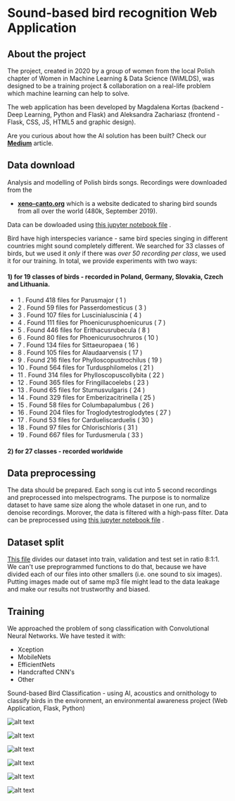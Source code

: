 # Sound-based bird recognition Web Application

## About the project

The project, created in 2020 by a group of women from the local Polish chapter of Women in Machine Learning & Data
Science (WiMLDS), was designed to be a training project & collaboration on a real-life problem which machine learning
can help to solve.

The web application has been developed by Magdalena Kortas (backend - Deep Learning, Python and Flask) and Aleksandra
Zachariasz (frontend - Flask, CSS, JS, HTML5 and graphic design).

Are you curious about how the AI solution has been built? Check
our **[Medium](https://towardsdatascience.com/sound-based-bird-classification-965d0ecacb2b)** article.

## Data download

Analysis and modelling of Polish birds songs. Recordings were downloaded from the

- **[xeno-canto.org](https://www.xeno-canto.org/)** which is a website dedicated to sharing bird sounds from all over
  the world (480k, September 2019).

Data can be dowloaded
using [this jupyter notebook file](https://github.com/wimlds-trojmiasto/birds/blob/master/notebooks/AM_downloadData.ipynb)
.

Bird have high interspecies variance - same bird species singing in different countries might sound completely
different. We searched for 33 classes of birds, but we used it _only_ if there was _over 50 recording per class_, we
used it for our training.
In total, we provide experiments with two ways:

#### 1) for 19 classes of birds - recorded in Poland, Germany, Slovakia, Czech and Lithuania.

- 1 . Found 418 files for Parusmajor ( 1 )
- 2 . Found 59 files for Passerdomesticus ( 3 )
- 3 . Found 107 files for Luscinialuscinia ( 4 )
- 4 . Found 111 files for Phoenicurusphoenicurus ( 7 )
- 5 . Found 446 files for Erithacusrubecula ( 8 )
- 6 . Found 80 files for Phoenicurusochruros ( 10 )
- 7 . Found 134 files for Sittaeuropaea ( 16 )
- 8 . Found 105 files for Alaudaarvensis ( 17 )
- 9 . Found 216 files for Phylloscopustrochilus ( 19 )
- 10 . Found 564 files for Turdusphilomelos ( 21 )
- 11 . Found 314 files for Phylloscopuscollybita ( 22 )
- 12 . Found 365 files for Fringillacoelebs ( 23 )
- 13 . Found 65 files for Sturnusvulgaris ( 24 )
- 14 . Found 329 files for Emberizacitrinella ( 25 )
- 15 . Found 58 files for Columbapalumbus ( 26 )
- 16 . Found 204 files for Troglodytestroglodytes ( 27 )
- 17 . Found 53 files for Cardueliscarduelis ( 30 )
- 18 . Found 97 files for Chlorischloris ( 31 )
- 19 . Found 667 files for Turdusmerula ( 33 )

#### 2) for 27 classes - recorded worldwide

## Data preprocessing

The data should be prepared. Each song is cut into 5 second recordings and preprocessed into melspectrograms. The
purpose is to normalize dataset to have same size along the whole dataset in one run, and to denoise recordings.
Morover, the data is filtered with a high-pass filter. Data can be preprocessed
using [this jupyter notebook file](https://github.com/wimlds-trojmiasto/birds/blob/master/notebooks/AM_prepareData.ipynb)
.

## Dataset split

[This file](https://github.com/wimlds-trojmiasto/birds/blob/master/notebooks/AM_splitDataset.ipynb) divides our dataset
into train, validation and test set in ratio 8:1:1. We can't use preprogrammed functions to do that, because we have
divided each of our files into other smallers (i.e. one sound to six images). Putting images made out of same mp3 file
might lead to the data leakage and make our results not trustworthy and biased.

## Training

We approached the problem of song classification with Convolutional Neural Networks. We have tested it with:

- Xception
- MobileNets
- EfficientNets
- Handcrafted CNN's
- Other


Sound-based Bird Classification - using AI, acoustics and ornithology to classify birds in the environment, an environmental awareness project (Web Application, Flask, Python)


![alt text](audio_data_preprocessing_and_neural_networks_model.webp)

![alt text](image.png)

![alt text](image-1.png)

![alt text](image-2.png)

![alt text](image-3.png)

![alt text](image-4.png)